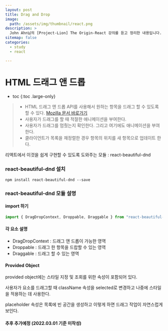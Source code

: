 ```yaml
---
layout: post
title: Drag and Drop
image:
  path: /assets/img/thumbnail/react.png
description: >
  John Ahn님의 [Project-Lion] The Origin-React 강의를 듣고 정리한 내용입니다.
sitemap: false
categories:
  - study
  - react

---
```

# HTML 드래그 앤 드롭

* toc
{:toc .large-only}

>* HTML 드래그 앤 드롭 API를 사용해서 원하는 항목을 드래그 할 수 있도록 할 수 있다.
 [Mozilla 문서 바로가기](https://developer.mozilla.org/ko/docs/Web/API/HTML_Drag_and_Drop_API)
> * 사용자가 드래그를 할 때 적절한 애니메이션을 부여한다.
> * 사용자가 드래그를 멈췄는지 확인한다. 그리고 여기에도 애니메이션을 부여한다.
> * 클라이언트가 목록을 재정렬한 경우 항목의 위치를 새 항목으로 업데이트 한다.

리액트에서 이것을 쉽게 구현할 수 있도록 도와주는 모듈 : react-beautiful-dnd

### react-beautiful-dnd 설치
`npm install react-beautiful-dnd --save`

### react-beautiful-dnd 모듈 설명

#### import 하기
```javascript
import { DragDropContext, Droppable, Draggable } from "react-beautiful-dnd"
```

#### 각 요소 설명
* DragDropContext : 드래그 앤 드롭이 가능한 영역
* Droppable : 드래그 한 항목을 드랍할 수 있는 영역
* Draggable : 드래그 할 수 있는 영역

#### Provided Object

provided object에는 스타일 지정 및 조회를 위한 속성이 포함되어 있다.

사용자가 요소를 드래그할 때 className 속성을 selected로 변경하고 나중에 스타일을 적용하는 데 사용한다.

placeholder 속성은 목록에 빈 공간을 생성하고 이렇게 하면 드래그 작업이 자연스럽게 보인다.

#### 추후 추가예정 (2022.03.01 기준 미작성)
